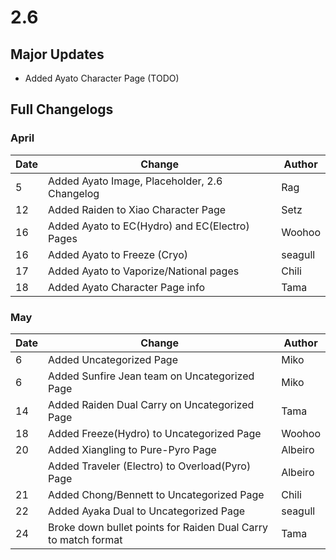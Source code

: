 # 2.6

## Major Updates

* Added Ayato Character Page (TODO)

## Full Changelogs

### April

| Date | Change                                         | Author  |
| ---- | ---------------------------------------------- | ------- |
| 5    | Added Ayato Image, Placeholder, 2.6 Changelog  | Rag     |
| 12   | Added Raiden to Xiao Character Page            | Setz    |
| 16   | Added Ayato to EC(Hydro) and EC(Electro) Pages | Woohoo  |
| 16   | Added Ayato to Freeze (Cryo)                   | seagull |
| 17   | Added Ayato to Vaporize/National pages         | Chili   |
| 18   | Added Ayato Character Page info                | Tama    |

### May

| Date | Change                                                         | Author  |
| ---- | -------------------------------------------------------------- | ------- |
| 6    | Added Uncategorized Page                                       | Miko    |
| 6    | Added Sunfire Jean team on Uncategorized Page                  | Miko    |
| 14   | Added Raiden Dual Carry on Uncategorized Page                  | Tama    |
| 18   | Added Freeze(Hydro) to Uncategorized Page                      | Woohoo  |
| 20   | Added Xiangling to Pure-Pyro Page                              | Albeiro |
|      | Added Traveler (Electro) to Overload(Pyro) Page                | Albeiro |
| 21   | Added Chong/Bennett to Uncategorized Page                      | Chili   |
| 22   | Added Ayaka Dual to Uncategorized Page                         | seagull |
| 24   | Broke down bullet points for Raiden Dual Carry to match format | Tama    |

##
